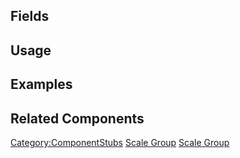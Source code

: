 <languages></languages> <translate>

## Fields

## Usage

## Examples

## Related Components

</translate>

[Category:ComponentStubs](Category:ComponentStubs "wikilink") [Scale
Group](Category:Components{{#translation:}} "wikilink") [Scale
Group](Category:Components:Transform:Interaction{{#translation:}} "wikilink")